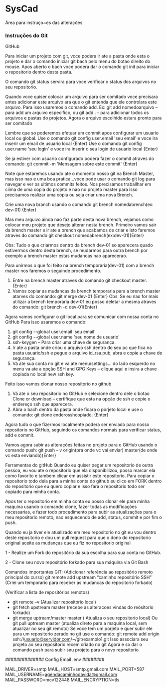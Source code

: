 ﻿# SysCad

Área para instruço~es das alterações

### Instruções do Git
GitHub

Para iniciar um projeto com git, voce podera ir ate a pasta onde esta o projeto e dar o comando iniciar git bach pelo menu do botao direito do mouse.
Apos aberto o bach voce podera dar o comando git init para iniciar o repositorio dentro desta pasta.

O comando git status servira para voce verificar o status dos arquivos no seu repositorio.

Quando voce quiser colocar um arquivo para ser comitado voce precisara antes adicionar este arquivo ara que o git entenda que ele controlara este arquivo. Para isso usaremos o comando add.
Ex: git add nomedoarquivo – para add um arquivo especifico, ou git add . - para adicionar todos os arquivos e pastas do projetos. Agora o arquivo escolhido estara pronto para ser comitado

Lembre que so poderemos efetuar um commit apos configurar um usuario local ou global.
Use o comando git config user.email 'seu email' e voce ira inserir um email de usuario local {Enter}
Use o comando git config user.name 'seu login' e voce ira inserir o seu login de usuario local {Enter}

Se ja estiver com usuario configurado podera fazer o commit atraves do comando:
git commit -m 'Mensagem sobre este commit' {Enter}

Note que estaremos usando ate o momento nosso git na Brench Master, mas isso nao e uma boa pratica...voce pode usar o comando git log para navegar e ver os ultimos commits feitos.
Nos precisamos traballhar em ciima de uma copia do projeto e nao no projeto master para isso precisamos realizar uma copia ou seja criar uma nova Brench.

Crie uma nova branch usando o comando git brench nomedabrench(ex: dev-01) {Enter}

Mas meu arquivo ainda nao faz parte desta nova brench, vejamos como colocar meu projeto que desejo alterar nesta brench.
Primeiro vamos sair da brench master e ir ate a brench que acabamos de criar e isto faremos atraves do comando git checkout nomedabrench(ex:dev-01){Enter} 

Obs: Tudo o que criarmos dentro da brench dev-01 so aparecera quado estivermos dentro desta brench, se mudarmos para outra brench por exemplo a brench master estas mudancas nao aparecerao.

Para unirmos o que foi feito na brench temporaria(dev-01) com a brench master nos faremos o seguinde procedimento.

1. Entre na brench master atraves do comando git checkout master. {Enter}
2. Vamos copiar as mudancas da brench temporaria para a brench master atarves do comando: git merge dev-01 {Enter}
Obs: Se eu nao for mais utilizar a brench temporaria dev-01 eu posso deletar a mesma atraves do comando: git brench -d dev-01{Enter}


Agora vamos configurar o git local para se comunicar com nossa conta no GitHub
Para isso usaremos o comando:
1. git config --global user.email 'seu email'
2. git config --global user.name 'seu nome de usuario'
3. ssh-keygen – Para criar uma chave de segurança.
4. Ir ate a pasta onde criou o arquivo ssh dentro do seu pc que fica na pasta usuario/ssh e pegue o arquivo id_rsa.pub, abra e copie a chave de segurança.
5. Vá ate sua conta no git e va ate menu/settings... do lado esquerdo no menu va ate a opção SSH and GPG Keys – clique aqui e insira a chave copiada no local new ssh key.

Feito isso vamos clonar nosso repositorio no github

1. Vá ate o seu repositorio no GitHub e selecione dentro dele o botao Clone or download – certifique que esta na opção de ssh e copie o endereço ssh que aparecera.
2. Abra o bach dentro da pasta onde ficara o porjeto local e use o comando: git clone enderosshcopiado. {Enter}

Agora tudo o que fizermos localmente podera ser enviado para nosso repositorio no GitHub, seguindo os comandos normais para verificar status, add e commit.

Vamos agora subir as alterações feitas no projeto para o GitHub usando o comando push:
git push – v origin(pra onde vc vai enviar) master(de onde vc esta enviando){Enter}

Ferramentas do gitHub
Quando eu quiser pegar um repositorio de outra pessoa, eu vou ate o repositorio que ela disponibilizou, posso marcar ela como favorito e tambem clicar em assistir este repositorio.
Para copiar o repositorio todo dela para a minha conta do github eu clico em FORK dentro do repositorio que eu quero copiar e isso fara o repositorio todo ser copiado para minha conta.

Apos ter o repositorio em minha conta eu posso clonar ele para minha maquina usando o comando clone, fazer todas as modificações necessarias, e fazer todo procedimento para subir as atualizações para o meu repositorio remoto, nao esquecendo de add, status, commit e por fim o push.

Quando eu ja tiver ele atualizado em meu repositorio no git eu vou dentro deste repositorio e dou um pull request para que o dono do repositorio original aceite as mudanças que eu fiz no repositorio original

1 - Realize um Fork do repositório da sua escolha para sua conta no GitHub.

2 - Clone seu novo repositório forkado para sua máquina via Git Bash 

Comandos importantes GIT:
(Adicionar referência ao repositório remoto principal do curso)
git remote add upstream “caminho repositório SSH”  (Criei um temporario para receber as mudancas do repositorio forkado)

(Verificar a lista de repositórios remotos)
- git remote –v
(Atualizar repositório local)
- git fetch upstream master (recebe as alteracoes vindas do reósitorio forkado)
- git merge uptream/master master ( Atualiza o seu repositorio local)
Ou
git pull uptream master (atualiza direto para a maquina local, sem atualizar no seu git remoto)
Se voce tem um porjeto e quer subir ele para um repositorio zerado no git use o comando:
git remote add origin ssh://usuario@servidor.com/~/git/examplo1.git
Isso associara seu projeto ao seu repositorio recem criado no git
Agora e so dar o comando push para subir seu projeto para o  novo repositorio


############## Config Email .env ########

MAIL_DRIVER=smtp
MAIL_HOST=smtp.gmail.com
MAIL_PORT=587
MAIL_USERNAME=agendacaminhodavida@gmail.com
MAIL_PASSWORD=mcv122448
MAIL_ENCRYPTION=tls


